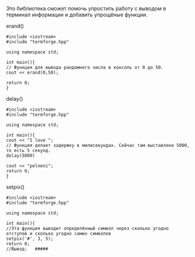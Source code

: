 Это библиотека сможет помочь упростить работу с выводом в терминал информации и добавить упрощёные функции.


erand()
```
#include <iostream>
#include "termforge.hpp"

using namespace std;

int main(){
// Функция для вывода рандомного числа в консоль от 0 до 50.
cout << erand(0,50);

return 0;
}
```

delay()
```
#include <iostream>
#include "termforge.hpp"

using namespace std;

int main(){
cout << "I love ";
// Функция делает задержку в милисекундах. Сейчас там выставлено 5000, то есть 5 секунд.
delay(5000)

cout << "pelneni";
return 0;
}
```

setpix()
```
#include <iostream>
#include "termforge.hpp"

using namespace std;

int main(){
//Эта функция выводит определённый символ через сколько угодно отступов и сколько угодно самих символов
setpix('#', 3, 5);
return 0;
//Вывод:   #####
```
